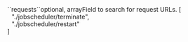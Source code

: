 <tr><td>``requests``</td><td>optional, array</td><td>Field to search for request URLs.</td>
<td> [
  <div style="padding-left:10px;">"./jobscheduler/terminate",</div>
  <div style="padding-left:10px;">"./jobscheduler/restart"</div>
  ]</td>
<td></td></tr>
